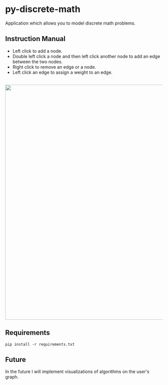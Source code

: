 # py-discrete-math 
Application which allows you to model discrete math problems.

## Instruction Manual
- Left click to add a node. 
- Double left click a node and then left click another node to add an edge between the two nodes. 
- Right click to remove an edge or a node.
- Left click an edge to assign a weight to an edge.

<br>

<img src="https://github.com/reuben-s/py-discrete-math/assets/111194792/61eac9da-b5f9-492a-a898-5665d050e64c" width="750px">

## Requirements
```
pip install -r requirements.txt
```

## Future
In the future I will implement visualizations of algorithms on the user's graph.
